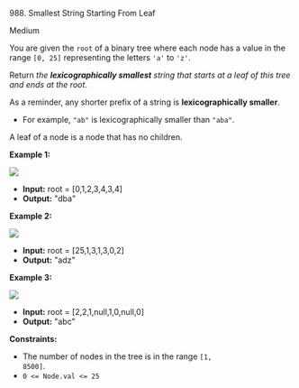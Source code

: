 988\. Smallest String Starting From Leaf

Medium

You are given the `root` of a binary tree where each node has a value in the range `[0, 25]` representing the letters `'a'` to `'z'`.

Return _the **lexicographically smallest** string that starts at a leaf of this tree and ends at the root_.

As a reminder, any shorter prefix of a string is **lexicographically smaller**.

- For example, `"ab"` is lexicographically smaller than `"aba"`.

A leaf of a node is a node that has no children.

**Example 1:**

![](https://assets.leetcode.com/uploads/2019/01/30/tree1.png)

- **Input:** root = [0,1,2,3,4,3,4]
- **Output:** "dba"

**Example 2:**

![](https://assets.leetcode.com/uploads/2019/01/30/tree2.png)
- **Input:** root = [25,1,3,1,3,0,2]
- **Output:** "adz"

**Example 3:**

![](https://assets.leetcode.com/uploads/2019/02/01/tree3.png)
- **Input:** root = [2,2,1,null,1,0,null,0]
- **Output:** "abc"

**Constraints:**

- The number of nodes in the tree is in the range <code>[1, 8500]</code>.
- `0 <= Node.val <= 25`